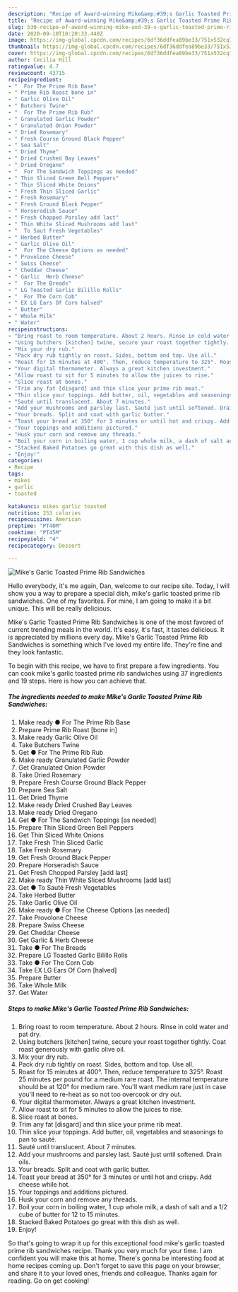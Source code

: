 ```yaml
---
description: "Recipe of Award-winning Mike&amp;#39;s Garlic Toasted Prime Rib Sandwiches"
title: "Recipe of Award-winning Mike&amp;#39;s Garlic Toasted Prime Rib Sandwiches"
slug: 530-recipe-of-award-winning-mike-and-39-s-garlic-toasted-prime-rib-sandwiches
date: 2020-09-10T10:20:33.440Z
image: https://img-global.cpcdn.com/recipes/6df36ddfea89be33/751x532cq70/mikes-garlic-toasted-prime-rib-sandwiches-recipe-main-photo.jpg
thumbnail: https://img-global.cpcdn.com/recipes/6df36ddfea89be33/751x532cq70/mikes-garlic-toasted-prime-rib-sandwiches-recipe-main-photo.jpg
cover: https://img-global.cpcdn.com/recipes/6df36ddfea89be33/751x532cq70/mikes-garlic-toasted-prime-rib-sandwiches-recipe-main-photo.jpg
author: Cecilia Hill
ratingvalue: 4.7
reviewcount: 43715
recipeingredient:
- "  For The Prime Rib Base"
- " Prime Rib Roast bone in"
- " Garlic Olive Oil"
- " Butchers Twine"
- "  For The Prime Rib Rub"
- " Granulated Garlic Powder"
- " Granulated Onion Powder"
- " Dried Rosemary"
- " Fresh Course Ground Black Pepper"
- " Sea Salt"
- " Dried Thyme"
- " Dried Crushed Bay Leaves"
- " Dried Oregano"
- "  For The Sandwich Toppings as needed"
- " Thin Sliced Green Bell Peppers"
- " Thin Sliced White Onions"
- " Fresh Thin Sliced Garlic"
- " Fresh Rosemary"
- " Fresh Ground Black Pepper"
- " Horseradish Sauce"
- " Fresh Chopped Parsley add last"
- " Thin White Sliced Mushrooms add last"
- "  To Saut Fresh Vegetables"
- " Herbed Butter"
- " Garlic Olive Oil"
- "  For The Cheese Options as needed"
- " Provolone Cheese"
- " Swiss Cheese"
- " Cheddar Cheese"
- " Garlic  Herb Cheese"
- "  For The Breads"
- " LG Toasted Garlic Bilillo Rolls"
- "  For The Corn Cob"
- " EX LG Ears Of Corn halved"
- " Butter"
- " Whole Milk"
- " Water"
recipeinstructions:
- "Bring roast to room temperature. About 2 hours. Rinse in cold water and pat dry."
- "Using butchers [kitchen] twine, secure your roast together tightly. Coat roast generously with garlic olive oil."
- "Mix your dry rub."
- "Pack dry rub tightly on roast. Sides, bottom and top. Use all."
- "Roast for 15 minutes at 400°. Then, reduce temperature to 325°. Roast 25 minutes per pound for a medium rare roast. The internal temperature should be at 120° for medium rare. You&#39;ll want medium rare just in case you&#39;ll need to re-heat as so not too overcook or dry out."
- "Your digital thermometer. Always a great kitchen investment."
- "Allow roast to sit for 5 minutes to allow the juices to rise."
- "Slice roast at bones."
- "Trim any fat [disgard] and thin slice your prime rib meat."
- "Thin slice your toppings. Add butter, oil, vegetables and seasonings to pan to sauté."
- "Sauté until translucent. About 7 minutes."
- "Add your mushrooms and parsley last. Sauté just until softened. Drain oils."
- "Your breads. Split and coat with garlic butter."
- "Toast your bread at 350° for 3 minutes or until hot and crispy. Add cheese while hot."
- "Your toppings and additions pictured."
- "Husk your corn and remove any threads."
- "Boil your corn in boiling water, 1 cup whole milk, a dash of salt and a 1/2 cube of butter for 12 to 15 minutes."
- "Stacked Baked Potatoes go great with this dish as well."
- "Enjoy!"
categories:
- Recipe
tags:
- mikes
- garlic
- toasted

katakunci: mikes garlic toasted 
nutrition: 253 calories
recipecuisine: American
preptime: "PT40M"
cooktime: "PT45M"
recipeyield: "4"
recipecategory: Dessert

---
```



![Mike&#39;s Garlic Toasted Prime Rib Sandwiches](https://img-global.cpcdn.com/recipes/6df36ddfea89be33/751x532cq70/mikes-garlic-toasted-prime-rib-sandwiches-recipe-main-photo.jpg)

Hello everybody, it's me again, Dan, welcome to our recipe site. Today, I will show you a way to prepare a special dish, mike&#39;s garlic toasted prime rib sandwiches. One of my favorites. For mine, I am going to make it a bit unique. This will be really delicious.



Mike&#39;s Garlic Toasted Prime Rib Sandwiches is one of the most favored of current trending meals in the world. It's easy, it's fast, it tastes delicious. It is appreciated by millions every day. Mike&#39;s Garlic Toasted Prime Rib Sandwiches is something which I've loved my entire life. They're fine and they look fantastic.


To begin with this recipe, we have to first prepare a few ingredients. You can cook mike&#39;s garlic toasted prime rib sandwiches using 37 ingredients and 19 steps. Here is how you can achieve that.

<!--inarticleads1-->

##### The ingredients needed to make Mike&#39;s Garlic Toasted Prime Rib Sandwiches:

1. Make ready  ● For The Prime Rib Base
1. Prepare  Prime Rib Roast [bone in]
1. Make ready  Garlic Olive Oil
1. Take  Butchers Twine
1. Get  ● For The Prime Rib Rub
1. Make ready  Granulated Garlic Powder
1. Get  Granulated Onion Powder
1. Take  Dried Rosemary
1. Prepare  Fresh Course Ground Black Pepper
1. Prepare  Sea Salt
1. Get  Dried Thyme
1. Make ready  Dried Crushed Bay Leaves
1. Make ready  Dried Oregano
1. Get  ● For The Sandwich Toppings [as needed]
1. Prepare  Thin Sliced Green Bell Peppers
1. Get  Thin Sliced White Onions
1. Take  Fresh Thin Sliced Garlic
1. Take  Fresh Rosemary
1. Get  Fresh Ground Black Pepper
1. Prepare  Horseradish Sauce
1. Get  Fresh Chopped Parsley [add last]
1. Make ready  Thin White Sliced Mushrooms [add last]
1. Get  ● To Sauté Fresh Vegetables
1. Take  Herbed Butter
1. Take  Garlic Olive Oil
1. Make ready  ● For The Cheese Options [as needed]
1. Take  Provolone Cheese
1. Prepare  Swiss Cheese
1. Get  Cheddar Cheese
1. Get  Garlic &amp; Herb Cheese
1. Take  ● For The Breads
1. Prepare  LG Toasted Garlic Bilillo Rolls
1. Take  ● For The Corn Cob
1. Take  EX LG Ears Of Corn [halved]
1. Prepare  Butter
1. Take  Whole Milk
1. Get  Water




<!--inarticleads2-->

##### Steps to make Mike&#39;s Garlic Toasted Prime Rib Sandwiches:

1. Bring roast to room temperature. About 2 hours. Rinse in cold water and pat dry.
1. Using butchers [kitchen] twine, secure your roast together tightly. Coat roast generously with garlic olive oil.
1. Mix your dry rub.
1. Pack dry rub tightly on roast. Sides, bottom and top. Use all.
1. Roast for 15 minutes at 400°. Then, reduce temperature to 325°. Roast 25 minutes per pound for a medium rare roast. The internal temperature should be at 120° for medium rare. You&#39;ll want medium rare just in case you&#39;ll need to re-heat as so not too overcook or dry out.
1. Your digital thermometer. Always a great kitchen investment.
1. Allow roast to sit for 5 minutes to allow the juices to rise.
1. Slice roast at bones.
1. Trim any fat [disgard] and thin slice your prime rib meat.
1. Thin slice your toppings. Add butter, oil, vegetables and seasonings to pan to sauté.
1. Sauté until translucent. About 7 minutes.
1. Add your mushrooms and parsley last. Sauté just until softened. Drain oils.
1. Your breads. Split and coat with garlic butter.
1. Toast your bread at 350° for 3 minutes or until hot and crispy. Add cheese while hot.
1. Your toppings and additions pictured.
1. Husk your corn and remove any threads.
1. Boil your corn in boiling water, 1 cup whole milk, a dash of salt and a 1/2 cube of butter for 12 to 15 minutes.
1. Stacked Baked Potatoes go great with this dish as well.
1. Enjoy!




So that's going to wrap it up for this exceptional food mike&#39;s garlic toasted prime rib sandwiches recipe. Thank you very much for your time. I am confident you will make this at home. There's gonna be interesting food at home recipes coming up. Don't forget to save this page on your browser, and share it to your loved ones, friends and colleague. Thanks again for reading. Go on get cooking!
